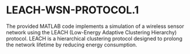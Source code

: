 # LEACH-WSN-PROTOCOL.1
The provided MATLAB code implements a simulation of a wireless sensor network using the LEACH (Low-Energy Adaptive Clustering Hierarchy) protocol. LEACH is a hierarchical clustering protocol designed to prolong the network lifetime by reducing energy consumption.

